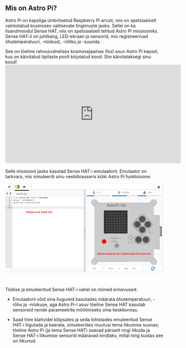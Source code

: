 ## Mis on Astro Pi?

Astro Pi on kapsliga ümbritsetud Raspberry Pi arvuti, mis on spetsiaalselt valmistatud kosmoses valitsevate tingimuste jaoks. Sellel on ka lisandmoodul Sense HAT, mis on spetsiaalselt tehtud Astro Pi missiooniks. Sense HAT-il on juhtkang, LED-ekraan ja sensorid, mis registreerivad õhutemperatuuri, -niiskust, -rõhku ja -suunda.

See on tõeline rahvusvahelises kosmosejaamas (Iss) asuv Astro Pi kapsel, kus on käivitatud õpilaste poolt kirjutatud kood. Siin käivitataksegi sinu kood! <iframe width="560" height="315" src="https://www.youtube.com/embed/4ykbAJeGPMM" frameborder="0" allow="accelerometer; autoplay; encrypted-media; gyroscope; picture-in-picture" allowfullscreen mark="crwd-mark"></iframe> 

>

Selle missiooni jaoks kasutad Sense HAT-i emulaatorit. Emulaator on tarkvara, mis simuleerib sinu veebibrauseris kõiki Astro Pi funktsioone.

![Sense HAT-i emulaator](images/sense-hat-emulator.png)

Tõelise ja emuleeritud Sense HAT-i vahel on mõned erinevused:

- Emulaatoril võid sina liugureid kasutades määrata õhutemperatuuri, -rõhu ja -niiskuse, aga Astro Pi-l asuv tõeline Sense HAT kasutab sensoreid nende parameetrite mõõtmiseks oma keskkonnas.

- Saad hiire klahvidel klõpsates ja seda lohistades emuleeritud Sense HAT-i liigutada ja keerata, simuleerides muutusi tema liikumise suunas; tõeline Astro Pi (ja tema Sense HAT) saavad päriselt ringi liikuda ja Sense HAT-i liikumise sensorid määravad kindlaks, millal ning kuidas see on liikunud.
